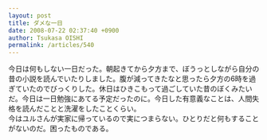 ```yaml
---
layout: post
title: ダメな一日
date: 2008-07-22 02:37:40 +0900
author: Tsukasa OISHI
permalink: /articles/540
---
```



今日は何もしない一日だった。朝起きてから夕方まで、ぼうっとしながら自分の昔の小説を読んでいたりしました。腹が減ってきたなと思ったら夕方の6時を過ぎていたのでびっくりした。休日はひきこもって過ごしていた昔のぼくみたいだ。今日は一日勉強にあてる予定だったのに。今日した有意義なことは、人間失格を読んだことと洗濯をしたことくらい。  
今はユルさんが実家に帰っているので実につまらない。ひとりだと何もすることがないのだ。困ったものである。  


